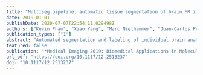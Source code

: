 ```yaml
---
title: "Multiseg pipeline: automatic tissue segmentation of brain MR images with subject-specific atlases"
date: 2019-01-01
publishDate: 2020-07-07T22:54:11.029498Z
authors: ["Kevin Pham", "Xiao Yang", "Marc Niethammer", "Juan-Carlos Prieto", "Martin Styner"]
publication_types: ["1"]
abstract: "Automated segmentation and labeling of individual brain anatomical regions is challenging due to individual structural variability. Although, atlas-based segmentation has shown its potential for both tissue and structure segmentation, the inherent natural variability as well as disease-related changes in MR appearance is often inappropriately represented by a single atlas image. In order to have a more accurate representation, several atlases may be used for the segmentation task in a given neuroimaging study. In this paper, we present the MultisegPipeline, it uses multiple atlases that have been visually inspected and capture the expected variability in a neonatal population. The MultisegPipeline transfers the labeled regions from each atlas to the target image using deformable registration (ANTs or QuickSilver is available for this task). Additionally, the set of labels are merged using a label fusion technique that reduces the errors produced by the registration. The final output is a single label map that combines the results produced by all atlases into a consensus solution. In our study, the MultisegPipeline is used to segment brain MR images from 31 infants, a leave-one-out strategy was used to test our framework. The average dice score coefficient was 0.89."
featured: false
publication: "*Medical Imaging 2019: Biomedical Applications in Molecular, Structural, and Functional Imaging, San Diego, California, United States, 16-21 February 2019*"
url_pdf: "https://doi.org/10.1117/12.2513237"
doi: "10.1117/12.2513237"
---
```


